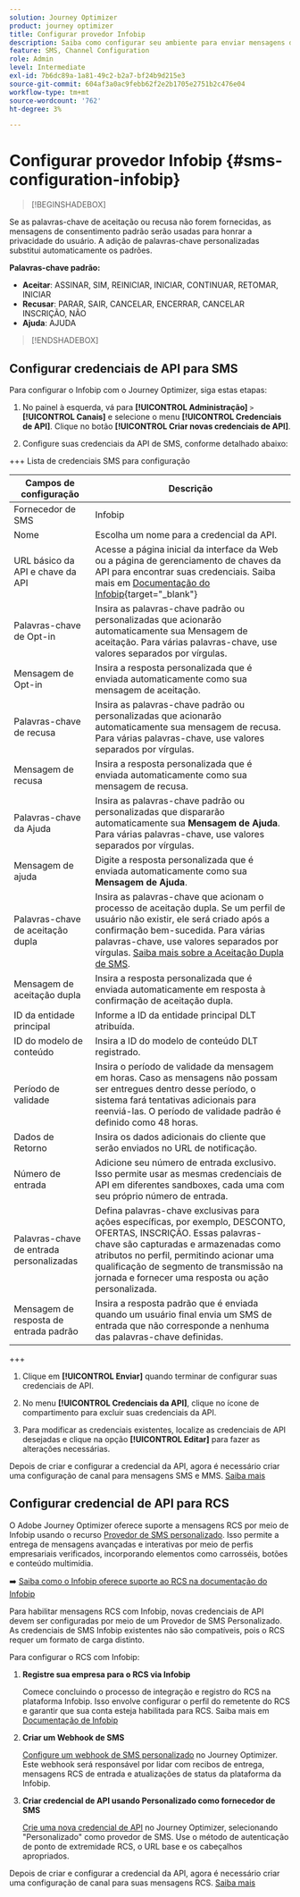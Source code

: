 ```yaml
---
solution: Journey Optimizer
product: journey optimizer
title: Configurar provedor Infobip
description: Saiba como configurar seu ambiente para enviar mensagens de texto e MMS com o Journey Optimizer com Infobip
feature: SMS, Channel Configuration
role: Admin
level: Intermediate
exl-id: 7b6dc89a-1a81-49c2-b2a7-bf24b9d215e3
source-git-commit: 604af3a0ac9febb62f2e2b1705e2751b2c476e04
workflow-type: tm+mt
source-wordcount: '762'
ht-degree: 3%

---
```


# Configurar provedor Infobip {#sms-configuration-infobip}

>[!BEGINSHADEBOX]

Se as palavras-chave de aceitação ou recusa não forem fornecidas, as mensagens de consentimento padrão serão usadas para honrar a privacidade do usuário. A adição de palavras-chave personalizadas substitui automaticamente os padrões.

**Palavras-chave padrão:**

* **Aceitar**: ASSINAR, SIM, REINICIAR, INICIAR, CONTINUAR, RETOMAR, INICIAR
* **Recusar**: PARAR, SAIR, CANCELAR, ENCERRAR, CANCELAR INSCRIÇÃO, NÃO
* **Ajuda**: AJUDA

>[!ENDSHADEBOX]

## Configurar credenciais de API para SMS

Para configurar o Infobip com o Journey Optimizer, siga estas etapas:

1. No painel à esquerda, vá para **[!UICONTROL Administração]** `>` **[!UICONTROL Canais]** e selecione o menu **[!UICONTROL Credenciais de API]**. Clique no botão **[!UICONTROL Criar novas credenciais de API]**.

1. Configure suas credenciais da API de SMS, conforme detalhado abaixo:

+++ Lista de credenciais SMS para configuração

   | Campos de configuração | Descrição |
   |---|---|    
   | Fornecedor de SMS | Infobip |
   | Nome | Escolha um nome para a credencial da API. |
   | URL básico da API e chave da API | Acesse a página inicial da interface da Web ou a página de gerenciamento de chaves da API para encontrar suas credenciais. Saiba mais em [Documentação do Infobip](https://www.infobip.com/docs/api){target="_blank"} |
   | Palavras-chave de Opt-in | Insira as palavras-chave padrão ou personalizadas que acionarão automaticamente sua Mensagem de aceitação. Para várias palavras-chave, use valores separados por vírgulas. |
   | Mensagem de Opt-in | Insira a resposta personalizada que é enviada automaticamente como sua mensagem de aceitação. |
   | Palavras-chave de recusa | Insira as palavras-chave padrão ou personalizadas que acionarão automaticamente sua mensagem de recusa. Para várias palavras-chave, use valores separados por vírgulas. |
   | Mensagem de recusa | Insira a resposta personalizada que é enviada automaticamente como sua mensagem de recusa. |
   | Palavras-chave da Ajuda | Insira as palavras-chave padrão ou personalizadas que dispararão automaticamente sua **Mensagem de Ajuda**. Para várias palavras-chave, use valores separados por vírgulas. |
   | Mensagem de ajuda | Digite a resposta personalizada que é enviada automaticamente como sua **Mensagem de Ajuda**. |
   | Palavras-chave de aceitação dupla | Insira as palavras-chave que acionam o processo de aceitação dupla. Se um perfil de usuário não existir, ele será criado após a confirmação bem-sucedida. Para várias palavras-chave, use valores separados por vírgulas. [Saiba mais sobre a Aceitação Dupla de SMS](https://video.tv.adobe.com/v/3427129/?learn=on). |
   | Mensagem de aceitação dupla | Insira a resposta personalizada que é enviada automaticamente em resposta à confirmação de aceitação dupla. |
   | ID da entidade principal | Informe a ID da entidade principal DLT atribuída. |
   | ID do modelo de conteúdo | Insira a ID do modelo de conteúdo DLT registrado. |
   | Período de validade | Insira o período de validade da mensagem em horas. Caso as mensagens não possam ser entregues dentro desse período, o sistema fará tentativas adicionais para reenviá-las. O período de validade padrão é definido como 48 horas. |
   | Dados de Retorno | Insira os dados adicionais do cliente que serão enviados no URL de notificação. |
   | Número de entrada | Adicione seu número de entrada exclusivo. Isso permite usar as mesmas credenciais de API em diferentes sandboxes, cada uma com seu próprio número de entrada. |
   | Palavras-chave de entrada personalizadas | Defina palavras-chave exclusivas para ações específicas, por exemplo, DESCONTO, OFERTAS, INSCRIÇÃO. Essas palavras-chave são capturadas e armazenadas como atributos no perfil, permitindo acionar uma qualificação de segmento de transmissão na jornada e fornecer uma resposta ou ação personalizada. |
   | Mensagem de resposta de entrada padrão | Insira a resposta padrão que é enviada quando um usuário final envia um SMS de entrada que não corresponde a nenhuma das palavras-chave definidas. |

+++

1. Clique em **[!UICONTROL Enviar]** quando terminar de configurar suas credenciais de API.

1. No menu **[!UICONTROL Credenciais da API]**, clique no ícone de compartimento para excluir suas credenciais da API.

1. Para modificar as credenciais existentes, localize as credenciais de API desejadas e clique na opção **[!UICONTROL Editar]** para fazer as alterações necessárias.

Depois de criar e configurar a credencial da API, agora é necessário criar uma configuração de canal para mensagens SMS e MMS. [Saiba mais](sms-configuration-surface.md)

## Configurar credencial de API para RCS

O Adobe Journey Optimizer oferece suporte a mensagens RCS por meio de Infobip usando o recurso [Provedor de SMS personalizado](sms-configuration-custom.md). Isso permite a entrega de mensagens avançadas e interativas por meio de perfis empresariais verificados, incorporando elementos como carrosséis, botões e conteúdo multimídia.

➡️ [Saiba como o Infobip oferece suporte ao RCS na documentação do Infobip](https://www.infobip.com/docs/api/channels/rcs)

Para habilitar mensagens RCS com Infobip, novas credenciais de API devem ser configuradas por meio de um Provedor de SMS Personalizado. As credenciais de SMS Infobip existentes não são compatíveis, pois o RCS requer um formato de carga distinto.

Para configurar o RCS com Infobip:

1. **Registre sua empresa para o RCS via Infobip**

   Comece concluindo o processo de integração e registro do RCS na plataforma Infobip. Isso envolve configurar o perfil do remetente do RCS e garantir que sua conta esteja habilitada para RCS. Saiba mais em [Documentação de Infobip](https://www.infobip.com/docs/rcs/get-started)

1. **Criar um Webhook de SMS**

   [Configure um webhook de SMS personalizado](sms-configuration-custom.md#webhook) no Journey Optimizer. Este webhook será responsável por lidar com recibos de entrega, mensagens RCS de entrada e atualizações de status da plataforma da Infobip.

1. **Criar credencial de API usando Personalizado como fornecedor de SMS**

   [Crie uma nova credencial de API](sms-configuration-custom.md#api-credential) no Journey Optimizer, selecionando &quot;Personalizado&quot; como provedor de SMS. Use o método de autenticação de ponto de extremidade RCS, o URL base e os cabeçalhos apropriados.

Depois de criar e configurar a credencial da API, agora é necessário criar uma configuração de canal para suas mensagens RCS. [Saiba mais](sms-configuration-surface.md)
